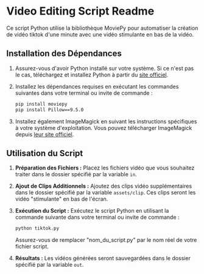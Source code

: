 # Video Editing Script Readme

Ce script Python utilise la bibliothèque MoviePy pour automatiser la création de vidéo tiktok d'une minute avec une vidéo stimulante en bas de la vidéo.

## Installation des Dépendances

1. Assurez-vous d'avoir Python installé sur votre système. Si ce n'est pas le cas, téléchargez et installez Python à partir du [site officiel](https://www.python.org/).

2. Installez les dépendances requises en exécutant les commandes suivantes dans votre terminal ou invite de commande :

   ```bash
   pip install moviepy
   pip install Pillow==9.5.0
   ```

3. Installez également ImageMagick en suivant les instructions spécifiques à votre système d'exploitation. Vous pouvez télécharger ImageMagick depuis [leur site officiel](https://imagemagick.org/script/download.php).

## Utilisation du Script

1. **Préparation des Fichiers :** Placez les fichiers vidéo que vous souhaitez traiter dans le dossier spécifié par la variable `in`.

2. **Ajout de Clips Additionnels :** Ajoutez des clips vidéo supplémentaires dans le dossier spécifié par la variable `assets/clip`. Ces clips seront les vidéo "stimulante" en bas de l'écran.
3. **Exécution du Script :** Exécutez le script Python en utilisant la commande suivante dans votre terminal ou invite de commande :

   ```bash
   python tiktok.py
   ```

   Assurez-vous de remplacer "nom_du_script.py" par le nom réel de votre fichier script.

4. **Résultats :** Les vidéos générées seront sauvegardées dans le dossier spécifié par la variable `out`.
